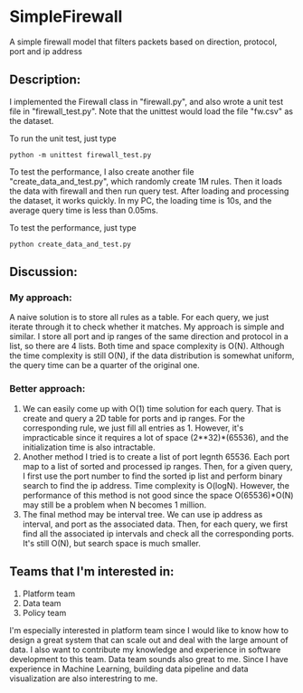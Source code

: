 # SimpleFirewall
A simple firewall model that filters packets based on direction, protocol, port and ip address

## Description:
I implemented the Firewall class in "firewall.py", and also wrote a unit test file in "firewall_test.py". Note that the unittest would
load the file "fw.csv" as the dataset.

To run the unit test, just type
```
python -m unittest firewall_test.py
```
To test the performance, I also create another file "create_data_and_test.py", which randomly create 1M rules. Then it loads the data with firewall and then run query test. After loading and processing the dataset, it works quickly. In my PC, the loading time is 10s, and the average query time is less than 0.05ms.

To test the performance, just type
```
python create_data_and_test.py
```
## Discussion:
### My approach:
A naive solution is to store all rules as a table. For each query, we just iterate through it to check whether it matches.
My approach is simple and similar. I store all port and ip ranges of the same direction and protocol in a list, so there are 4 lists.
Both time and space complexity is O(N). Although the time complexity is still O(N), if the data distribution is somewhat uniform, the query time can be a quarter of the original one.

### Better approach:
1. We can easily come up with O(1) time solution for each query. That is create and query a 2D table for ports and ip ranges. For the corresponding rule, we just fill all entries as 1. However, it's impracticable since it requires a lot of space (2**32)*(65536), and the initialization time is also intractable.
2. Another method I tried is to create a list of port legnth 65536. Each port map to a list of sorted and processed ip ranges. Then, for a given query, I first use the port number to find the sorted ip list and perform binary search to find the ip address. Time complexity is
O(logN). However, the performance of this method is not good since the space O(65536)*O(N) may still be a problem when N becomes 1 million.
3. The final method may be interval tree. We can use ip address as interval, and port as the associated data. Then, for each query, we first find all the associated ip intervals and check all the corresponding ports. It's still O(N), but search space is much smaller.

## Teams that I'm interested in:
1. Platform team
2. Data team
3. Policy team

I'm especially interested in platform team since I would like to know
how to design a great system that can scale out and deal with the large 
amount of data. I also want to contribute my knowledge and experience in
software development to this team.
Data team sounds also great to me. Since I have experience in Machine Learning,
building data pipeline and data visualization are also interestring to me.
